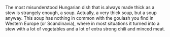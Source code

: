 The most misunderstood Hungarian dish that is always made thick as a stew is strangely enough, a soup. Actually, a very thick soup, but a soup anyway. This soup has nothing in common with the goulash you find in Western Europe (or Scandinavia), where in most situations it turned into a stew with a lot of vegetables and a lot of extra strong chili and minced meat.